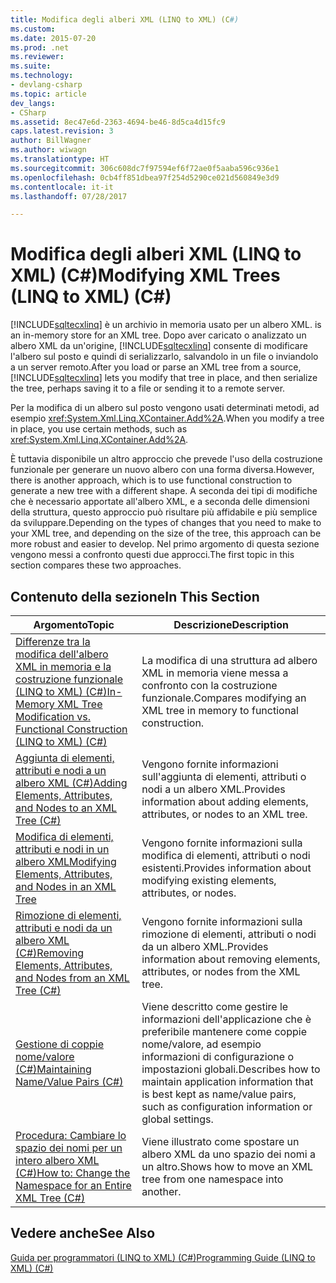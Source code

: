 ```yaml
---
title: Modifica degli alberi XML (LINQ to XML) (C#)
ms.custom: 
ms.date: 2015-07-20
ms.prod: .net
ms.reviewer: 
ms.suite: 
ms.technology:
- devlang-csharp
ms.topic: article
dev_langs:
- CSharp
ms.assetid: 8ec47e6d-2363-4694-be46-8d5ca4d15fc9
caps.latest.revision: 3
author: BillWagner
ms.author: wiwagn
ms.translationtype: HT
ms.sourcegitcommit: 306c608dc7f97594ef6f72ae0f5aaba596c936e1
ms.openlocfilehash: 0cb4ff851dbea97f254d5290ce021d560849e3d9
ms.contentlocale: it-it
ms.lasthandoff: 07/28/2017

---
```

# <a name="modifying-xml-trees-linq-to-xml-c"></a><span data-ttu-id="feeb5-102">Modifica degli alberi XML (LINQ to XML) (C#)</span><span class="sxs-lookup"><span data-stu-id="feeb5-102">Modifying XML Trees (LINQ to XML) (C#)</span></span>
[!INCLUDE[sqltecxlinq](~/includes/sqltecxlinq-md.md)]<span data-ttu-id="feeb5-103"> è un archivio in memoria usato per un albero XML.</span><span class="sxs-lookup"><span data-stu-id="feeb5-103"> is an in-memory store for an XML tree.</span></span> <span data-ttu-id="feeb5-104">Dopo aver caricato o analizzato un albero XML da un'origine, [!INCLUDE[sqltecxlinq](~/includes/sqltecxlinq-md.md)] consente di modificare l'albero sul posto e quindi di serializzarlo, salvandolo in un file o inviandolo a un server remoto.</span><span class="sxs-lookup"><span data-stu-id="feeb5-104">After you load or parse an XML tree from a source, [!INCLUDE[sqltecxlinq](~/includes/sqltecxlinq-md.md)] lets you modify that tree in place, and then serialize the tree, perhaps saving it to a file or sending it to a remote server.</span></span>  
  
 <span data-ttu-id="feeb5-105">Per la modifica di un albero sul posto vengono usati determinati metodi, ad esempio <xref:System.Xml.Linq.XContainer.Add%2A>.</span><span class="sxs-lookup"><span data-stu-id="feeb5-105">When you modify a tree in place, you use certain methods, such as <xref:System.Xml.Linq.XContainer.Add%2A>.</span></span>  
  
 <span data-ttu-id="feeb5-106">È tuttavia disponibile un altro approccio che prevede l'uso della costruzione funzionale per generare un nuovo albero con una forma diversa.</span><span class="sxs-lookup"><span data-stu-id="feeb5-106">However, there is another approach, which is to use functional construction to generate a new tree with a different shape.</span></span> <span data-ttu-id="feeb5-107">A seconda dei tipi di modifiche che è necessario apportate all'albero XML, e a seconda delle dimensioni della struttura, questo approccio può risultare più affidabile e più semplice da sviluppare.</span><span class="sxs-lookup"><span data-stu-id="feeb5-107">Depending on the types of changes that you need to make to your XML tree, and depending on the size of the tree, this approach can be more robust and easier to develop.</span></span> <span data-ttu-id="feeb5-108">Nel primo argomento di questa sezione vengono messi a confronto questi due approcci.</span><span class="sxs-lookup"><span data-stu-id="feeb5-108">The first topic in this section compares these two approaches.</span></span>  
  
## <a name="in-this-section"></a><span data-ttu-id="feeb5-109">Contenuto della sezione</span><span class="sxs-lookup"><span data-stu-id="feeb5-109">In This Section</span></span>  
  
|<span data-ttu-id="feeb5-110">Argomento</span><span class="sxs-lookup"><span data-stu-id="feeb5-110">Topic</span></span>|<span data-ttu-id="feeb5-111">Descrizione</span><span class="sxs-lookup"><span data-stu-id="feeb5-111">Description</span></span>|  
|-----------|-----------------|  
|[<span data-ttu-id="feeb5-112">Differenze tra la modifica dell'albero XML in memoria e la costruzione funzionale (LINQ to XML) (C#)</span><span class="sxs-lookup"><span data-stu-id="feeb5-112">In-Memory XML Tree Modification vs. Functional Construction (LINQ to XML) (C#)</span></span>](../../../../csharp/programming-guide/concepts/linq/in-memory-xml-tree-modification-vs-functional-construction-linq-to-xml.md)|<span data-ttu-id="feeb5-113">La modifica di una struttura ad albero XML in memoria viene messa a confronto con la costruzione funzionale.</span><span class="sxs-lookup"><span data-stu-id="feeb5-113">Compares modifying an XML tree in memory to functional construction.</span></span>|  
|[<span data-ttu-id="feeb5-114">Aggiunta di elementi, attributi e nodi a un albero XML (C#)</span><span class="sxs-lookup"><span data-stu-id="feeb5-114">Adding Elements, Attributes, and Nodes to an XML Tree (C#)</span></span>](../../../../csharp/programming-guide/concepts/linq/adding-elements-attributes-and-nodes-to-an-xml-tree.md)|<span data-ttu-id="feeb5-115">Vengono fornite informazioni sull'aggiunta di elementi, attributi o nodi a un albero XML.</span><span class="sxs-lookup"><span data-stu-id="feeb5-115">Provides information about adding elements, attributes, or nodes to an XML tree.</span></span>|  
|[<span data-ttu-id="feeb5-116">Modifica di elementi, attributi e nodi in un albero XML</span><span class="sxs-lookup"><span data-stu-id="feeb5-116">Modifying Elements, Attributes, and Nodes in an XML Tree</span></span>](../../../../csharp/programming-guide/concepts/linq/modifying-elements-attributes-and-nodes-in-an-xml-tree.md)|<span data-ttu-id="feeb5-117">Vengono fornite informazioni sulla modifica di elementi, attributi o nodi esistenti.</span><span class="sxs-lookup"><span data-stu-id="feeb5-117">Provides information about modifying existing elements, attributes, or nodes.</span></span>|  
|[<span data-ttu-id="feeb5-118">Rimozione di elementi, attributi e nodi da un albero XML (C#)</span><span class="sxs-lookup"><span data-stu-id="feeb5-118">Removing Elements, Attributes, and Nodes from an XML Tree (C#)</span></span>](../../../../csharp/programming-guide/concepts/linq/removing-elements-attributes-and-nodes-from-an-xml-tree.md)|<span data-ttu-id="feeb5-119">Vengono fornite informazioni sulla rimozione di elementi, attributi o nodi da un albero XML.</span><span class="sxs-lookup"><span data-stu-id="feeb5-119">Provides information about removing elements, attributes, or nodes from the XML tree.</span></span>|  
|[<span data-ttu-id="feeb5-120">Gestione di coppie nome/valore (C#)</span><span class="sxs-lookup"><span data-stu-id="feeb5-120">Maintaining Name/Value Pairs (C#)</span></span>](../../../../csharp/programming-guide/concepts/linq/maintaining-name-value-pairs.md)|<span data-ttu-id="feeb5-121">Viene descritto come gestire le informazioni dell'applicazione che è preferibile mantenere come coppie nome/valore, ad esempio informazioni di configurazione o impostazioni globali.</span><span class="sxs-lookup"><span data-stu-id="feeb5-121">Describes how to maintain application information that is best kept as name/value pairs, such as configuration information or global settings.</span></span>|  
|[<span data-ttu-id="feeb5-122">Procedura: Cambiare lo spazio dei nomi per un intero albero XML (C#)</span><span class="sxs-lookup"><span data-stu-id="feeb5-122">How to: Change the Namespace for an Entire XML Tree (C#)</span></span>](../../../../csharp/programming-guide/concepts/linq/how-to-change-the-namespace-for-an-entire-xml-tree.md)|<span data-ttu-id="feeb5-123">Viene illustrato come spostare un albero XML da uno spazio dei nomi a un altro.</span><span class="sxs-lookup"><span data-stu-id="feeb5-123">Shows how to move an XML tree from one namespace into another.</span></span>|  
  
## <a name="see-also"></a><span data-ttu-id="feeb5-124">Vedere anche</span><span class="sxs-lookup"><span data-stu-id="feeb5-124">See Also</span></span>  
 [<span data-ttu-id="feeb5-125">Guida per programmatori (LINQ to XML) (C#)</span><span class="sxs-lookup"><span data-stu-id="feeb5-125">Programming Guide (LINQ to XML) (C#)</span></span>](../../../../csharp/programming-guide/concepts/linq/programming-guide-linq-to-xml.md)

